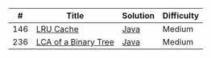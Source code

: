 |**#**|**Title**|**Solution**|**Difficulty**|
|---|---|---|---|
|146|[LRU Cache](https://leetcode.com/problems/lru-cache "LRU Cache")|[Java](https://github.com/poornima1603/leetcode/tree/master/algorithms/java/lru)|Medium|
|236|[LCA of a Binary Tree](https://leetcode.com/problems/lowest-common-ancestor-of-a-binary-tree "LCA")|[Java](https://github.com/poornima1603/leetcode/blob/master/algorithms/java/binaryTrees/LowestCommonAncestorOfABinaryTree.java)|Medium|
